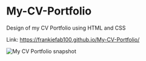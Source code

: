 # My-CV-Portfolio
Design of my CV Portfolio using HTML and CSS

Link: https://frankiefab100.github.io/My-CV-Portfolio/

![My CV Portfolio snapshot](https://user-images.githubusercontent.com/46662771/114702483-08f74500-9d1c-11eb-9b4f-d3e5c81b54f5.JPG)
